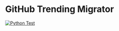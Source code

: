 # GitHub Trending Migrator

[![Python Test](https://github.com/fujiawei-dev/github-trending-migrator/actions/workflows/python-test.yml/badge.svg)](https://github.com/fujiawei-dev/github-trending-migrator/actions/workflows/python-test.yml)
